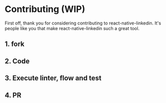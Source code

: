 # Contributing (WIP)

First off, thank you for considering contributing to react-native-linkedin. It's people like you that make react-native-linkedin such a great tool.

## 1. fork
## 2. Code
## 3. Execute linter, flow and test
## 4. PR
